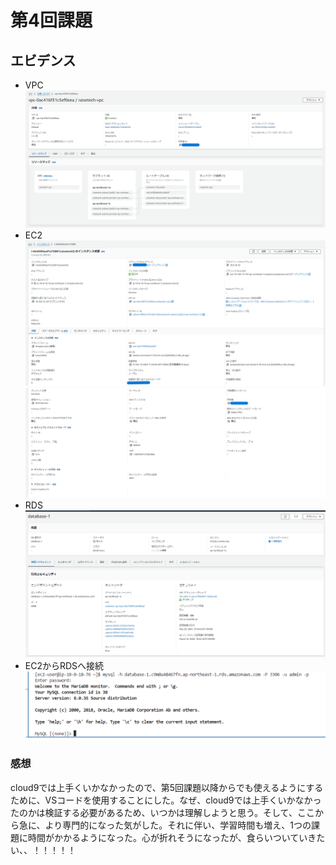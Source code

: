 # 第4回課題
## エビデンス
- VPC
![VPC](images/lecture4-1.png)
- EC2
![EC2(1)](images/lecture4-2-1.png)
![EC2(2)](images/lecture4-2-2.png)
- RDS
![RDS](images/lecture4-3.png)
- EC2からRDSへ接続
![接続](images/lecture4-4.png)

### 感想
cloud9では上手くいかなかったので、第5回課題以降からでも使えるようにするために、VSコードを使用することにした。なぜ、cloud9では上手くいかなかったのかは検証する必要があるため、いつかは理解しようと思う。そして、ここから急に、より専門的になった気がした。それに伴い、学習時間も増え、1つの課題に時間がかかるようになった。心が折れそうになったが、食らいついていきたい、、！！！！！